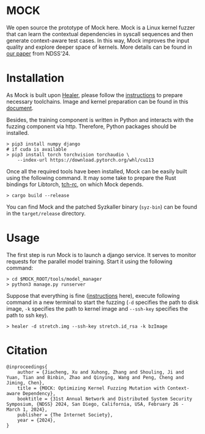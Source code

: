 # MOCK

We open source the prototype of Mock here. Mock is a Linux kernel fuzzer that can learn the contextual dependencies in syscall sequences and then generate context-aware test cases. In this way, Mock improves the input quality and explore deeper space of kernels. More details can be found in [our paper](https://www.ndss-symposium.org/ndss-paper/mock-optimizing-kernel-fuzzing-mutation-with-context-aware-dependency/) from NDSS'24.

# Installation

As Mock is built upon [Healer](https://github.com/SunHao-0/healer), please follow the [instructions](https://github.com/SunHao-0/healer/blob/main/README.md) to prepare necessary toolchains. Image and kernel preparation can be found in this [document](https://github.com/google/syzkaller/blob/master/docs/linux/setup_ubuntu-host_qemu-vm_x86-64-kernel.md).

Besides, the training component is written in Python and interacts with the fuzzing component via http. Therefore, Python packages should be installed.
```
> pip3 install numpy django 
# if cuda is available
> pip3 install torch torchvision torchaudio \
    --index-url https://download.pytorch.org/whl/cu113
```

Once all the required tools have been installed, Mock can be easily built using the following command. It may some take to prepare the Rust bindings for Libtorch, [tch-rc](https://github.com/LaurentMazare/tch-rs), on which Mock depends.
```
> cargo build --release
```
You can find Mock and the patched Syzkaller binary (`syz-bin`) can be found in the `target/release` directory.

# Usage

The first step is run Mock is to launch a django service. It serves to monitor requests for the parallel model training. Start it using the following command:

```
> cd $MOCK_ROOT/tools/model_manager
> python3 manage.py runserver
```

Suppose that everything is fine ([instructions]([https://github.com/m0ck1ng/mock_private/blob/main/README.md#fuzz-linux-kernel-with-healer](https://github.com/SunHao-0/healer/blob/main/README.md)) here), execute following command in a new terminal to start the fuzzing (`-d` specifies the path to disk image, `-k` specifies the path to kernel image and `--ssh-key` specifies the path to ssh key).

```
> healer -d stretch.img --ssh-key stretch.id_rsa -k bzImage
```

# Citation
```
@inproceedings{
    author = {Jiacheng, Xu and Xuhong, Zhang and Shouling, Ji and Yuan, Tian and Binbin, Zhao and Qinying, Wang and Peng, Cheng and Jiming, Chen}, 
    title = {MOCK: Optimizing Kernel Fuzzing Mutation with Context-aware Dependency},
    booktitle = {31st Annual Network and Distributed System Security Symposium, {NDSS} 2024, San Diego, California, USA, February 26 - March 1, 2024}, 
    publisher = {The Internet Society},
    year = {2024}, 
}
```
